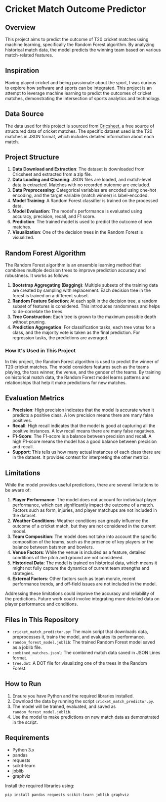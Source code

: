 # Cricket Match Outcome Predictor

## Overview

This project aims to predict the outcome of T20 cricket matches using machine learning, specifically the Random Forest algorithm. By analyzing historical match data, the model predicts the winning team based on various match-related features.

## Inspiration

Having played cricket and being passionate about the sport, I was curious to explore how software and sports can be integrated. This project is an attempt to leverage machine learning to predict the outcomes of cricket matches, demonstrating the intersection of sports analytics and technology.

## Data Source

The data used for this project is sourced from [Cricsheet](https://cricsheet.org/), a free source of structured data of cricket matches. The specific dataset used is the T20 matches in JSON format, which includes detailed information about each match.

## Project Structure

1. **Data Download and Extraction**: The dataset is downloaded from Cricsheet and extracted from a zip file.
2. **Data Loading and Cleaning**: JSON files are loaded, and match-level data is extracted. Matches with no recorded outcome are excluded.
3. **Data Preprocessing**: Categorical variables are encoded using one-hot encoding, and the target variable (match winner) is label-encoded.
4. **Model Training**: A Random Forest classifier is trained on the processed data.
5. **Model Evaluation**: The model's performance is evaluated using accuracy, precision, recall, and F1 score.
6. **Prediction**: The trained model is used to predict the outcome of new matches.
7. **Visualization**: One of the decision trees in the Random Forest is visualized.

## Random Forest Algorithm

The Random Forest algorithm is an ensemble learning method that combines multiple decision trees to improve prediction accuracy and robustness. It works as follows:

1. **Bootstrap Aggregating (Bagging)**: Multiple subsets of the training data are created by sampling with replacement. Each decision tree in the forest is trained on a different subset.
2. **Random Feature Selection**: At each split in the decision tree, a random subset of features is considered. This introduces randomness and helps to de-correlate the trees.
3. **Tree Construction**: Each tree is grown to the maximum possible depth without pruning.
4. **Prediction Aggregation**: For classification tasks, each tree votes for a class, and the majority vote is taken as the final prediction. For regression tasks, the predictions are averaged.

### How It's Used in This Project

In this project, the Random Forest algorithm is used to predict the winner of T20 cricket matches. The model considers features such as the teams playing, the toss winner, the venue, and the gender of the teams. By training on historical match data, the Random Forest model learns patterns and relationships that help it make predictions for new matches.

## Evaluation Metrics

- **Precision**: High precision indicates that the model is accurate when it predicts a positive class. A low precision means there are many false positives.
- **Recall**: High recall indicates that the model is good at capturing all the positive instances. A low recall means there are many false negatives.
- **F1-Score**: The F1-score is a balance between precision and recall. A high F1-score means the model has a good balance between precision and recall.
- **Support**: This tells us how many actual instances of each class there are in the dataset. It provides context for interpreting the other metrics.

## Limitations

While the model provides useful predictions, there are several limitations to be aware of:

1. **Player Performance**: The model does not account for individual player performance, which can significantly impact the outcome of a match. Factors such as form, injuries, and player matchups are not included in the dataset.
2. **Weather Conditions**: Weather conditions can greatly influence the outcome of a cricket match, but they are not considered in the current model.
3. **Team Composition**: The model does not take into account the specific composition of the teams, such as the presence of key players or the balance between batsmen and bowlers.
4. **Venue Factors**: While the venue is included as a feature, detailed conditions of the pitch and ground are not considered.
5. **Historical Data**: The model is trained on historical data, which means it might not fully capture the dynamics of current team strengths and strategies.
6. **External Factors**: Other factors such as team morale, recent performance trends, and off-field issues are not included in the model.

Addressing these limitations could improve the accuracy and reliability of the predictions. Future work could involve integrating more detailed data on player performance and conditions.

## Files in This Repository

- `cricket_match_predictor.py`: The main script that downloads data, preprocesses it, trains the model, and evaluates its performance.
- `random_forest_model.joblib`: The trained Random Forest model saved as a joblib file.
- `combined_matches.jsonl`: The combined match data saved in JSON Lines format.
- `tree.dot`: A DOT file for visualizing one of the trees in the Random Forest.

## How to Run

1. Ensure you have Python and the required libraries installed.
2. Download the data by running the script `cricket_match_predictor.py`.
3. The model will be trained, evaluated, and saved as `random_forest_model.joblib`.
4. Use the model to make predictions on new match data as demonstrated in the script.

## Requirements

- Python 3.x
- pandas
- requests
- scikit-learn
- joblib
- graphviz

Install the required libraries using:

```bash
pip install pandas requests scikit-learn joblib graphviz


